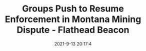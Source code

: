 ---
"title": "Groups Push to Resume Enforcement in Montana Mining Dispute - Flathead Beacon"
"date": "2021-9-13 20:17:4"
"feed_name": "GOOGLENEWS"
"feed_website": "https://news.google.com/rss/search?q=oil%26gas%7Cdrilling%7Cmining%7Cconstruction%7Cindustrial&hl=en-US&gl=US&ceid=US:en"
"feed_rss": "https://news.google.com/rss/search?q=oil%26gas%7Cdrilling%7Cmining%7Cconstruction%7Cindustrial&hl=en-US&gl=US&ceid=US:en"
"link": "https://flatheadbeacon.com/2021/09/13/groups-push-to-resume-enforcement-in-montana-mining-dispute/"
"file": "_posts/2021-1-1-5fd960937e63600f77935a4ff266302a041a274a.md"
"accident": "0"
"drilling": "0"
---
